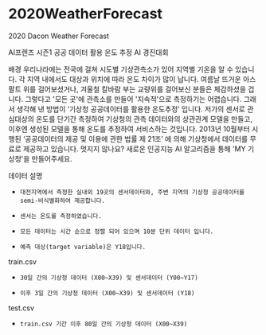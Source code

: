 # 2020WeatherForecast
2020 Dacon Weather Forecast

AI프렌즈 시즌1 공공 데이터 활용 온도 추정 AI 경진대회

배경
우리나라에는 전국에 걸쳐 시도별 기상관측소가 있어 지역별 기온을 알 수 있습니다. 각 지역 내에서도 대상과 위치에 따라 온도 차이가 많이 납니다. 여름날 뜨거운 아스팔트 위를 걸어보셨거나, 겨울철 칼바람 부는 교량위를 걸어보신 분들은 체감하셨을 겁니다. 그렇다고 '모든 곳'에 관측소를 만들어 '지속적'으로 측정하기는 어렵습니다.
그래서 생각해 낸 방법이 ‘기상청 공공데이터를 활용한 온도추정’ 입니다. 저가의 센서로 관심대상의 온도를 단기간 측정하여 기상청의 관측 데이터와의 상관관계 모델을 만들고, 이후엔 생성된 모델을 통해 온도를 추정하여 서비스하는 것입니다. 2013년 10월부터 시행된 ‘공공데이터의 제공 및 이용에 관한 법률 제 21조’ 에 의해 기상청에서 데이터를 무료로 제공하고 있습니다. 멋지지 않나요? 새로운 인공지능 AI 알고리즘을 통해 'MY 기상청'을 만들어주세요.

데이터 설명

-     대전지역에서 측정한 실내외 19곳의 센서데이터와, 주변 지역의 기상청 공공데이터를 semi-비식별화하여 제공합니다.

-     센서는 온도를 측정하였습니다.

-     모든 데이터는 시간 순으로 정렬 되어 있으며 10분 단위 데이터 입니다.

-     예측 대상(target variable)은 Y18입니다.



train.csv 

-     30일 간의 기상청 데이터 (X00~X39) 및 센서데이터 (Y00~Y17)

-     이후 3일 간의 기상청 데이터 (X00~X39) 및 센서데이터 (Y18)



test.csv 

-     train.csv 기간 이후 80일 간의 기상청 데이터 (X00~X39)





